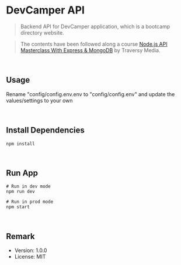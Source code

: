 # DevCamper API

> Backend API for DevCamper application, which is a bootcamp directory website.

> The contents have been followed along a course [Node.js API Masterclass With Express & MongoDB](https://www.udemy.com/course/nodejs-api-masterclass/) by Traversy Media.

<br>

## Usage

Rename "config/config.env.env to "config/config.env" and update the values/settings to your own

<br>

## Install Dependencies

```
npm install
```

<br>

## Run App

```
# Run in dev mode
npm run dev

# Run in prod mode
npm start
```

<br>

## Remark

-   Version: 1.0.0
-   License: MIT
